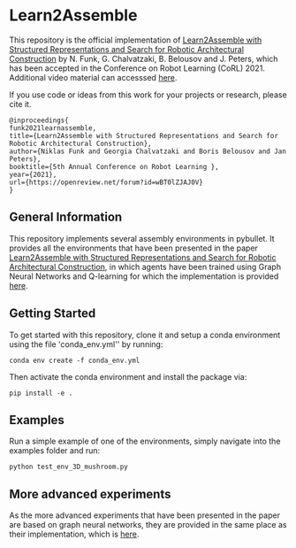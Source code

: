 # Learn2Assemble

This repository is the official implementation of [Learn2Assemble with Structured Representations and Search for Robotic Architectural Construction](https://openreview.net/forum?id=wBT0lZJAJ0V) by N. Funk, G. Chalvatzaki, B. Belousov and J. Peters, which has been accepted in the Conference on Robot Learning (CoRL) 2021.
Additional video material can accesssed [here](https://sites.google.com/view/learn2assemble).

If you use code or ideas from this work for your projects or research, please cite it.

```
@inproceedings{
funk2021learnassemble,
title={Learn2Assemble with Structured Representations and Search for Robotic Architectural Construction},
author={Niklas Funk and Georgia Chalvatzaki and Boris Belousov and Jan Peters},
booktitle={5th Annual Conference on Robot Learning },
year={2021},
url={https://openreview.net/forum?id=wBT0lZJAJ0V}
}
```

## General Information

This repository implements several assembly environments in pybullet. It provides all the
environments that have been presented in the paper 
[Learn2Assemble with Structured Representations and Search for Robotic Architectural Construction](https://sites.google.com/view/learn2assemble), in which agents have been trained
using Graph Neural Networks and Q-learning for which the implementation is provided 
[here](https://github.com/nifunk/GNNMushroomRL).

## Getting Started

To get started with this repository, clone it and setup a conda environment using the file 'conda_env.yml''
by running:

```
conda env create -f conda_env.yml
``` 

Then activate the conda environment and install the package via:

```
pip install -e .
```

## Examples

Run a simple example of one of the environments, simply navigate into the examples folder and run:

```
python test_env_3D_mushroom.py
```

## More advanced experiments

As the more advanced experiments that have been presented in the paper are based on graph neural networks, they are 
provided in the same place as their implementation, which is [here](https://github.com/nifunk/GNNMushroomRL).



